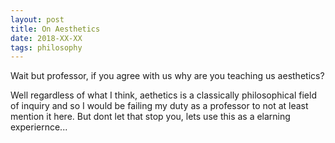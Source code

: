 ```yaml
---
layout: post
title: On Aesthetics
date: 2018-XX-XX
tags: philosophy
---
```

Wait but professor, if you agree with us why are you teaching us aesthetics?

Well regardless of what I think, aethetics is a classically philosophical field of inquiry and so I would be failing my duty as a professor to not at least mention it here. But dont let that stop you, lets use this as a elarning experiernce...
